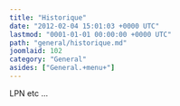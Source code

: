 ```yaml
---
title: "Historique"
date: "2012-02-04 15:01:03 +0000 UTC"
lastmod: "0001-01-01 00:00:00 +0000 UTC"
path: "general/historique.md"
joomlaid: 102
category: "General"
asides: ["General.+menu+"]
---
```

LPN etc ...

